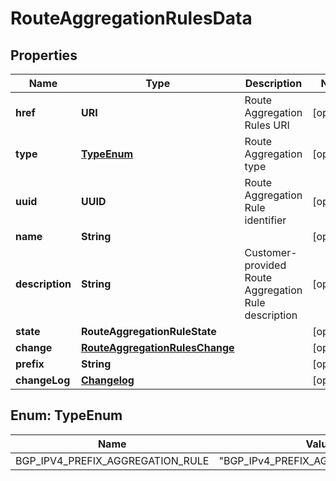 

# RouteAggregationRulesData


## Properties

| Name | Type | Description | Notes |
|------------ | ------------- | ------------- | -------------|
|**href** | **URI** | Route Aggregation Rules URI |  [optional] |
|**type** | [**TypeEnum**](#TypeEnum) | Route Aggregation type |  [optional] |
|**uuid** | **UUID** | Route Aggregation Rule identifier |  [optional] |
|**name** | **String** |  |  [optional] |
|**description** | **String** | Customer-provided Route Aggregation Rule description |  [optional] |
|**state** | **RouteAggregationRuleState** |  |  [optional] |
|**change** | [**RouteAggregationRulesChange**](RouteAggregationRulesChange.md) |  |  [optional] |
|**prefix** | **String** |  |  [optional] |
|**changeLog** | [**Changelog**](Changelog.md) |  |  [optional] |



## Enum: TypeEnum

| Name | Value |
|---- | -----|
| BGP_IPV4_PREFIX_AGGREGATION_RULE | &quot;BGP_IPv4_PREFIX_AGGREGATION_RULE&quot; |



